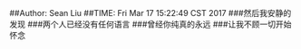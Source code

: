 ##Author: Sean Liu
##TIME: Fri Mar 17 15:22:49 CST 2017
###然后我安静的发现
###两个人已经没有任何语言
###曾经你纯真的永远
###让我不顾一切开始怀念
